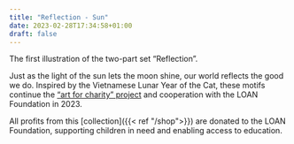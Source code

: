 ```yaml
---
title: "Reflection - Sun"
date: 2023-02-28T17:34:58+01:00
draft: false
---
```


The first illustration of the two-part set “Reflection”.

Just as the light of the sun lets the moon shine, our world reflects the good we do. Inspired by the Vietnamese Lunar Year of the Cat, these motifs continue the [“art for charity” project](https://seraphine-arts.com/en/charity/) and cooperation with the LOAN Foundation in 2023.

All profits from this [collection]({{< ref "/shop">}}) are donated to the LOAN Foundation, supporting children in need and enabling access to education. 
